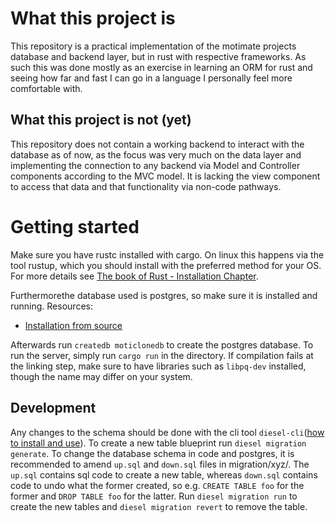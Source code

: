 # What this project is

This repository is a practical implementation of the motimate projects database
and backend layer, but in rust with respective frameworks.
As such this was done mostly as an exercise in learning an ORM for rust and
seeing how far and fast I can go in a language I personally feel more
comfortable with.

## What this project is not (yet)

This repository does not contain a working backend to interact with the
database as of now, as the focus was very much on the data layer and
implementing the connection to any backend via Model and Controller components
according to the MVC model.
It is lacking the view component to access that data and that functionality via
non-code pathways.

# Getting started

Make sure you have rustc installed with cargo. On linux this happens via the tool rustup, which you should install with the preferred method for your OS.
For more details see [The book of Rust - Installation Chapter](https://doc.rust-lang.org/stable/book/ch01-01-installation.html).

Furthermorethe database used is postgres, so make sure it is installed and running.
Resources:

- [Installation from source](https://www.postgresql.org/docs/17/installation.html)

Afterwards run `createdb moticlonedb` to create the postgres database.
To run the server, simply run `cargo run` in the directory.
If compilation fails at the linking step, make sure to have libraries such as
`libpq-dev` installed, though the name may differ on your system.

## Development

Any changes to the schema should be done with the cli tool `diesel-cli`([how to install and use](https://diesel.rs/guides/getting-started.html#installing-diesel-cli)).
To create a new table blueprint run `diesel migration generate`.
To change the database schema in code and postgres, it is recommended to amend
`up.sql` and `down.sql` files in migration/xyz/. The `up.sql` contains sql code to
create a new table, whereas `down.sql` contains code to undo what the former created,
so e.g. `CREATE TABLE foo` for the former and `DROP TABLE foo` for the latter.
Run `diesel migration run` to create the new tables and `diesel migration revert`
to remove the table.
